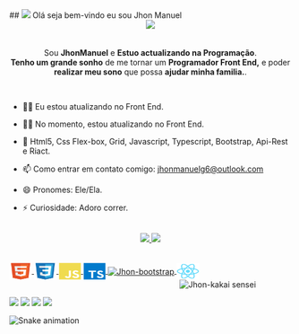 <span align="center">
## <img src="https://i.imgur.com/0hdZ65D.gif" width="40px"> Olá seja bem-vindo eu sou Jhon Manuel</h2>

</span>

<div align="center">

<img src="https://www.mygo.ge/uploads/blog/1584023795.jpg" width="700px" />

</div>

<br>
<p align="center">
  Sou <strong>JhonManuel</strong> e <strong>Estuo actualizando na Programação</strong>.<br />
<strong>Tenho um grande sonho</strong> de me tornar um <strong>Programador Front End,</strong>
e poder <strong>realizar meu sono</strong> que possa <strong>ajudar minha familia.</strong>.
</p>

<br>

- 👩‍💻 Eu estou atualizando no Front End.

- 👩‍🎓 No momento, estou atualizando no Front End.
- 🌱 Html5, Css Flex-box, Grid, Javascript, Typescript, Bootstrap, Api-Rest e Riact.
- 📫 Como entrar em contato comigo: jhonmanuelg6@outlook.com
- 😄 Pronomes: Ele/Ela.
- ⚡ Curiosidade: Adoro correr.
<br>

<div align="center">
  <a href="https://github.com/jhonmanuel6">
  <img height="150em" src="https://github-readme-stats.vercel.app/api?username=jhonmanuelg&show_icons=true&theme=dracula&include_all_commits=true&count_private=true"/>
  <img height="150em" src="https://github-readme-stats.vercel.app/api/top-langs/?username=jhonmanuelg&layout=compact&langs_count=7&theme=dracula"/>
</div>
  <br>
  <div style="display: inline_block"><br>
  <img align="center" alt="Jhon-HTML" height="30" width="40" src="https://raw.githubusercontent.com/devicons/devicon/master/icons/html5/html5-original.svg">
  <img align="center" alt="Jhon-CSS" height="30" width="40" src="https://raw.githubusercontent.com/devicons/devicon/master/icons/css3/css3-original.svg">
  <img align="center" alt="Jhon-Js" height="30" width="40" src="https://raw.githubusercontent.com/devicons/devicon/master/icons/javascript/javascript-plain.svg">
  <img align="center" alt="Jhon-Ts" height="30" width="40" src="https://raw.githubusercontent.com/devicons/devicon/master/icons/typescript/typescript-plain.svg">
  <img align="center" alt="Jhon-bootstrap" height="30" width="40" src="https://cdn.jsdelivr.net/gh/devicons/devicon/icons/bootstrap/bootstrap-plain.svg">
  <img align="center" alt="Jhon-React" height="30" width="40" src="https://raw.githubusercontent.com/devicons/devicon/master/icons/react/react-original.svg">
  <img align="right" alt="Jhon-kakai sensei"  height="170" width="200" border-radius="50%" src="https://pa1.narvii.com/7085/1dc612072aceddf8c20e69d8b1168aa3fa659aa2r1-498-274_hq.gif">
</div>
  
  <br>
  <div> 
 
  <a href="#" target="_blank"><img src="https://img.shields.io/badge/-Instagram-%23E4405F?style=for-the-badge&logo=instagram&logoColor=white" target="_blank"></a>
 	<a href="#" target="_blank"><img src="https://img.shields.io/badge/Twitch-9146FF?style=for-the-badge&logo=twitch&logoColor=white"         target="_blank"></a> 
  <a href = "mailto:jhonmanuelg6@outlook.com"><img src="https://img.shields.io/badge/Microsoft_Outlook-0078D4?style=for-the-badge&logo=microsoft-outlook&logoColor=white"></a>
  <a href="www.linkedin.com/in/jhon-manuel-gil" target="_blank"><img src="https://img.shields.io/badge/-LinkedIn-%230077B5?style=for-the-badge&logo=linkedin&logoColor=white" target="_blank" ></a> 
 
  ![Snake animation](https://github.com/jhonmanuelg/blob/output/github-contribution-grid-snake.svg )
 
</div>

